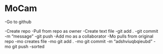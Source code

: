 # MoCam
-Go to github

-Create repo
-Pull from repo as owner
-Create text file
-git add .
-git commit -m “message”
-git push
-Add mo as a collaborator
-Mo pulls from original repo
-mo creates file
-mo git add .
-mo git commit -m “adshviuqbqieubd”
-mo git push
-sorted
